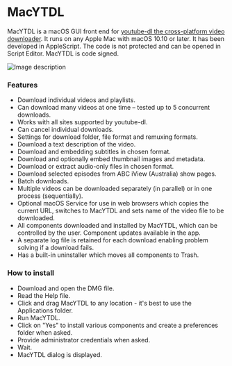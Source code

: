 # MacYTDL

MacYTDL is a macOS GUI front end for [youtube-dl the cross-platform video downloader](https://github.com/ytdl-org/youtube-dl). It runs on any Apple Mac with macOS 10.10 or later.  It has been developed in AppleScript. The code is not protected and can be opened in Script Editor. MacYTDL is code signed.

![Image description](link-to-image)

### Features

* Download individual videos and playlists.
* Can download many videos at one time – tested up to 5 concurrent downloads.
* Works with all sites supported by youtube-dl.
* Can cancel individual downloads.
* Settings for download folder, file format and remuxing formats.
* Download a text description of the video.
* Download and embedding subtitles in chosen format.
* Download and optionally embed thumbnail images and metadata.
* Download or extract audio-only files in chosen format.
* Download selected episodes from ABC iView (Australia) show pages.
* Batch downloads.
* Multiple videos can be downloaded separately (in parallel) or in one process (sequentially).
* Optional macOS Service for use in web browsers which copies the current URL, switches to MacYTDL and sets name of the video file to be downloaded.
* All components downloaded and installed by MacYTDL, which can be controlled by the user. Component updates available in the app.
* A separate log file is retained for each download enabling problem solving if a download fails.
* Has a built-in uninstaller which moves all components to Trash.

### How to install

* Download and open the DMG file.
* Read the Help file.
* Click and drag MacYTDL to any location - it's best to use the Applications folder.
* Run MacYTDL.
* Click on "Yes" to install various components and create a preferences folder when asked.
* Provide administrator credentials when asked.
* Wait.
* MacYTDL dialog is displayed.
